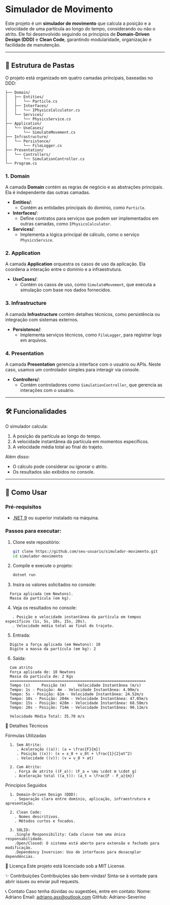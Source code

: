 # Simulador de Movimento

Este projeto é um **simulador de movimento** que calcula a posição e a velocidade de uma partícula ao longo do tempo, considerando ou não o atrito. Ele foi desenvolvido seguindo os princípios de **Domain-Driven Design (DDD)** e **Clean Code**, garantindo modularidade, organização e facilidade de manutenção.

---

## 📂 Estrutura de Pastas

O projeto está organizado em quatro camadas principais, baseadas no DDD:
````
├── Domain/
│   ├── Entities/
│   │   └── Particle.cs
│   ├── Interfaces/
│   │   └── IPhysicsCalculator.cs
│   └── Services/
│       └── PhysicsService.cs
├── Application/
│   └── UseCases/
│       └── SimulateMovement.cs
├── Infrastructure/
│   └── Persistence/
│       └── FileLogger.cs
├── Presentation/
│   └── Controllers/
│       └── SimulationController.cs
└── Program.cs
````

### **1. Domain**
A camada **Domain** contém as regras de negócio e as abstrações principais. Ela é independente das outras camadas.

- **Entities/**:
   - Contém as entidades principais do domínio, como `Particle`.
- **Interfaces/**:
   - Define contratos para serviços que podem ser implementados em outras camadas, como `IPhysicsCalculator`.
- **Services/**:
   - Implementa a lógica principal de cálculo, como o serviço `PhysicsService`.

### **2. Application**
A camada **Application** orquestra os casos de uso da aplicação. Ela coordena a interação entre o domínio e a infraestrutura.

- **UseCases/**:
   - Contém os casos de uso, como `SimulateMovement`, que executa a simulação com base nos dados fornecidos.

### **3. Infrastructure**
A camada **Infrastructure** contém detalhes técnicos, como persistência ou integração com sistemas externos.

- **Persistence/**:
   - Implementa serviços técnicos, como `FileLogger`, para registrar logs em arquivos.

### **4. Presentation**
A camada **Presentation** gerencia a interface com o usuário ou APIs. Neste caso, usamos um controlador simples para interagir via console.

- **Controllers/**:
   - Contém controladores como `SimulationController`, que gerencia as interações com o usuário.

---

## 🛠️ Funcionalidades

O simulador calcula:
1. A posição da partícula ao longo do tempo.
2. A velocidade instantânea da partícula em momentos específicos.
3. A velocidade média total ao final do trajeto.

Além disso:
- O cálculo pode considerar ou ignorar o atrito.
- Os resultados são exibidos no console.

---

## 🚀 Como Usar

### Pré-requisitos
- [.NET 9](https://dotnet.microsoft.com/) ou superior instalado na máquina.

### Passos para executar:

1. Clone este repositório:
   ```bash
   git clone https://github.com/seu-usuario/simulador-movimento.git
   cd simulador-movimento
   
2. Compile e execute o projeto:
   ```bash
   dotnet run
   
3. Insira os valores solicitados no console:
 ````
   Força aplicada (em Newtons).
   Massa da partícula (em kg).
````
4. Veja os resultados no console:
````
   . Posição e velocidade instantânea da partícula em tempos específicos (1s, 5s, 10s, 15s, 20s).
   . Velocidade média total ao final do trajeto.
````
5. Entrada:
````
  Digite a força aplicada (em Newtons): 10
  Digite a massa da partícula (em kg): 2
````
6. Saída:
````
  Com atrito
  Força aplicada de: 10 Newtons
  Massa da particula de: 2 Kgs
  ============================================================
  Tempo (s)     Posição (m)     Velocidade Instantânea (m/s)
  Tempo: 1s - Posição: 4m - Velocidade Instantânea: 4.90m/s
  Tempo: 5s - Posição: 61m - Velocidade Instantânea: 24.52m/s
  Tempo: 10s - Posição: 204m - Velocidade Instantânea: 47.05m/s
  Tempo: 15s - Posição: 428m - Velocidade Instantânea: 68.58m/s
  Tempo: 20s - Posição: 714m - Velocidade Instantânea: 90.11m/s

  Velocidade Média Total: 35.70 m/s
````
🔧 Detalhes Técnicos

Fórmulas Utilizadas
````
  1. Sem Atrito:
     . Aceleração ((a)): (a = \frac{F}{m})
     . Posição ((x)): (x = x_0 + v_0t + \frac{1}{2}at^2)
     . Velocidade ((v)): (v = v_0 + at)

  2. Com Atrito:
    . Força de atrito ((F_a)): (F_a = \mu \cdot m \cdot g)
    . Aceleração total ((a_t)): (a_t = \frac{F - F_a}{m})
````
Princípios Seguidos
````
  1. Domain-Driven Design (DDD):
    . Separação clara entre domínio, aplicação, infraestrutura e apresentação.

  2. Clean Code:
    . Nomes descritivos.
    . Métodos curtos e focados.

  3. SOLID:
    .Single Responsibility: Cada classe tem uma única responsabilidade.
    .Open/Closed: O sistema está aberto para extensão e fechado para modificação.
    .Dependency Inversion: Uso de interfaces para desacoplar dependências.

````
📜 Licença
Este projeto está licenciado sob a MIT License.

✨ Contribuições
Contribuições são bem-vindas! Sinta-se à vontade para abrir issues ou enviar pull requests.

📞 Contato
Caso tenha dúvidas ou sugestões, entre em contato:
Nome: Adriano
Email: adriano.asx@outlook.com
GitHub: Adriano-Severino
